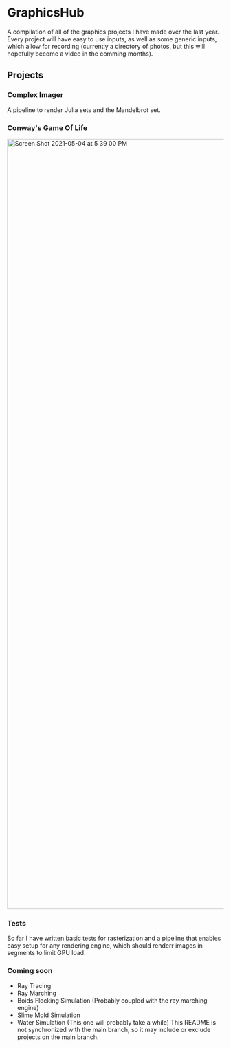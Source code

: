# GraphicsHub
A compilation of all of the graphics projects I have made over the last year.
Every project will have easy to use inputs, as well as some generic inputs, which allow for recording (currently a directory of photos, but this will hopefully become a video in the comming months).
## Projects
### Complex Imager
A pipeline to render Julia sets and the Mandelbrot set.
### Conway's Game Of Life

<img width="1792" alt="Screen Shot 2021-05-04 at 5 39 00 PM" src="https://user-images.githubusercontent.com/42814781/117073824-7afdf100-ad00-11eb-86f2-030492bdef3b.png">

### Tests
So far I have written basic tests for rasterization and a pipeline that enables easy setup for any rendering engine, which should renderr images in segments to limit GPU load. 
### Coming soon
- Ray Tracing
- Ray Marching
- Boids Flocking Simulation (Probably coupled with the ray marching engine)
- Slime Mold Simulation
- Water Simulation (This one will probably take a while)
This README is not synchronized with the main branch, so it may include or exclude projects on the main branch.
